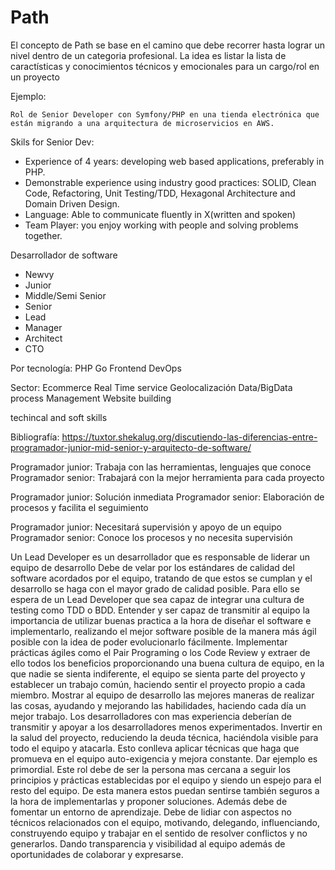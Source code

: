 # Path

El concepto de Path se base en el camino que debe recorrer hasta lograr un nivel dentro de un categoria profesional.
La idea es listar la lista de caractísticas y conocimientos técnicos y emocionales para un cargo/rol en un proyecto

Ejemplo:

    Rol de Senior Developer con Symfony/PHP en una tienda electrónica que están migrando a una arquitectura de microservicios en AWS.

Skils for Senior Dev:
- Experience of 4 years: developing web based applications, preferably in PHP.
- Demonstrable experience using industry good practices: SOLID, Clean Code, Refactoring, Unit Testing/TDD, Hexagonal Architecture and Domain Driven Design.
- Language: Able to communicate fluently in X(written and spoken)
- Team Player: you enjoy working with people and solving problems together.

Desarrollador de software
- Newvy
- Junior
- Middle/Semi Senior
- Senior
- Lead
- Manager
- Architect
- CTO

Por tecnología:
PHP
Go
Frontend
DevOps

Sector:
Ecommerce
Real Time service
Geolocalización
Data/BigData
process Management
Website building

techincal and soft skills

Bibliografía:
https://tuxtor.shekalug.org/discutiendo-las-diferencias-entre-programador-junior-mid-senior-y-arquitecto-de-software/

Programador junior: Trabaja con las herramientas, lenguajes que conoce
Programador senior: Trabajará con la mejor herramienta para cada proyecto

Programador junior: Solución inmediata
Programador senior: Elaboración de procesos y facilita el seguimiento

Programador junior: Necesitará supervisión y apoyo de un equipo
Programador senior: Conoce los procesos y no necesita supervisión

Un Lead Developer es un desarrollador que es responsable de liderar un equipo de desarrollo
Debe de velar por los estándares de calidad del software acordados por el equipo, tratando de que estos se cumplan y el desarrollo se haga con el mayor grado de calidad posible. Para ello se espera de un Lead Developer que sea capaz de integrar una cultura de testing como TDD o BDD.
Entender y ser capaz de transmitir al equipo la importancia de utilizar buenas practica a la hora de diseñar el software e implementarlo, realizando el mejor software posible de la manera más ágil posible con la idea de poder evolucionarlo fácilmente.
Implementar prácticas ágiles como el Pair Programing o los Code Review y extraer de ello todos los beneficios proporcionando una buena cultura de equipo, en la que nadie se sienta indiferente, el equipo se sienta parte del proyecto y establecer un trabajo común, haciendo sentir el proyecto propio a cada miembro.
Mostrar al equipo de desarrollo las mejores maneras de realizar las cosas, ayudando y mejorando las habilidades, haciendo cada día un mejor trabajo. Los desarrolladores con mas experiencia deberían de transmitir y apoyar a los desarrolladores menos experimentados.
Invertir en la salud del proyecto, reduciendo la deuda técnica, haciéndola visible para todo el equipo y atacarla. Esto conlleva aplicar técnicas que haga que promueva en el equipo auto-exigencia y mejora constante.
Dar ejemplo es primordial. Este rol debe de ser la persona mas cercana a seguir los principios y prácticas establecidas por el equipo y siendo un espejo para el resto del equipo. De esta manera estos puedan sentirse  también seguros a la hora de implementarlas y proponer soluciones. Además debe de fomentar un entorno de aprendizaje.
Debe de lidiar con aspectos no técnicos relacionados con el equipo, motivando, delegando, influenciando, construyendo equipo y trabajar en el sentido de resolver conflictos y no generarlos. Dando transparencia y visibilidad al equipo además de oportunidades de colaborar y expresarse.

